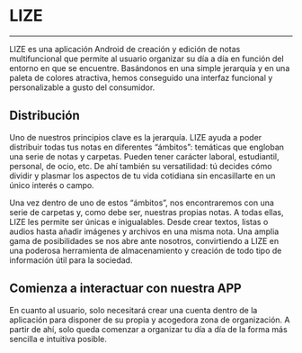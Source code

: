 # LIZE #
- - - -
LIZE es una aplicación Android de creación y edición de notas multifuncional que permite al usuario organizar su día a día en función del entorno en que se encuentre. Basándonos en una simple jerarquía y en una paleta de colores atractiva, hemos conseguido una interfaz funcional y personalizable a gusto del consumidor.  

## Distribución ##
Uno de nuestros principios clave es la jerarquía. LIZE ayuda a poder distribuir todas tus notas en diferentes “ámbitos”: temáticas que engloban una serie de notas y carpetas. Pueden tener carácter laboral, estudiantil, personal, de ocio, etc. De ahí también su versatilidad: tú decides cómo dividir y plasmar los aspectos de tu vida cotidiana sin encasillarte en un único interés o campo.  

Una vez dentro de uno de estos “ámbitos”, nos encontraremos con una serie de carpetas y, como debe ser, nuestras propias notas. A todas ellas, LIZE les permite ser únicas e inigualables. Desde crear textos, listas o audios hasta añadir imágenes y archivos en una misma nota. Una amplia gama de posibilidades se nos abre ante nosotros, convirtiendo a LIZE en una poderosa herramienta de almacenamiento y creación de todo tipo de información útil para la sociedad. 

## Comienza a interactuar con nuestra APP ##
En cuanto al usuario, solo necesitará crear una cuenta dentro de la aplicación para disponer de su propia y acogedora zona de organización. A partir de ahí, solo queda comenzar a organizar tu día a día de la forma más sencilla e intuitiva posible.


